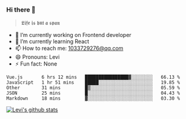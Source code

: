 ### Hi there 👋

> 𝕷𝖎𝖋𝖊 𝖎𝖘 𝖇𝖚𝖙 𝖆 𝖘𝖕𝖆𝖓

- 🔭 I’m currently working on Frontend developer
- 🌱 I’m currently learning React
- 📫 How to reach me: 1033729276@qq.com
- 😄 Pronouns: Levi
- ⚡ Fun fact: None


<!--START_SECTION:waka-->
```text
Vue.js       6 hrs 12 mins   ████████████████▓░░░░░░░░   66.13 % 
JavaScript   1 hr 51 mins    █████░░░░░░░░░░░░░░░░░░░░   19.85 % 
Other        31 mins         █▒░░░░░░░░░░░░░░░░░░░░░░░   05.59 % 
JSON         25 mins         █░░░░░░░░░░░░░░░░░░░░░░░░   04.43 % 
Markdown     18 mins         ▓░░░░░░░░░░░░░░░░░░░░░░░░   03.30 % 
```
<!--END_SECTION:waka-->


[![Levi's github stats](https://github-readme-stats.vercel.app/api?username=chaossssss)](https://github.com/anuraghazra/github-readme-stats)